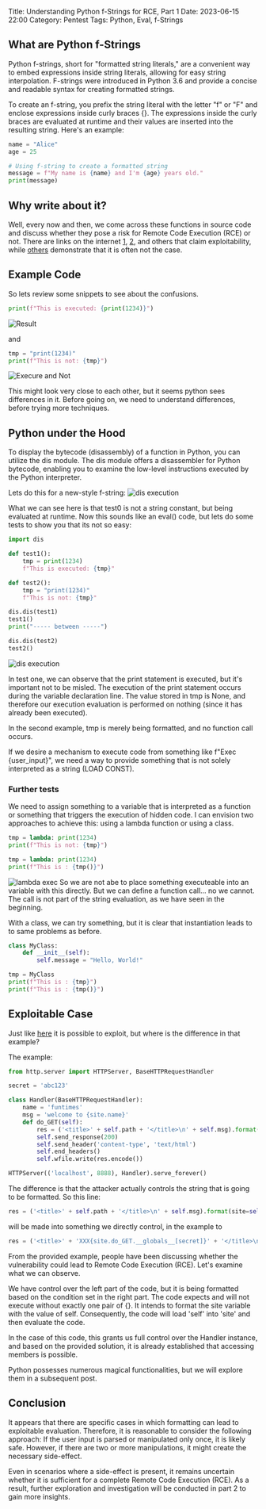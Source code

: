 Title: Understanding Python f-Strings for RCE, Part 1
Date: 2023-06-15 22:00
Category: Pentest
Tags: Python, Eval, f-Strings

## What are Python f-Strings

Python f-strings, short for "formatted string literals," are a convenient way to embed expressions inside string literals, allowing for easy string interpolation. F-strings were introduced in Python 3.6 and provide a concise and readable syntax for creating formatted strings.

To create an f-string, you prefix the string literal with the letter "f" or "F" and enclose expressions inside curly braces {}. The expressions inside the curly braces are evaluated at runtime and their values are inserted into the resulting string. Here's an example:

```python
name = "Alice"
age = 25

# Using f-string to create a formatted string
message = f"My name is {name} and I'm {age} years old."
print(message)
```

## Why write about it?

Well, every now and then, we come across these functions in source code and discuss whether they pose a risk for Remote Code Execution (RCE) or not. There are links on the internet [1](https://www.geeksforgeeks.org/vulnerability-in-str-format-in-python/), [2](https://github.com/adeptex/CTF/blob/master/fstring-injection.md), and others that claim exploitability, while [others](https://security.stackexchange.com/questions/238338/are-there-any-security-concerns-to-using-python-f-strings-with-user-input) demonstrate that it is often not the case.

## Example Code

So lets review some snippets to see about the confusions.

```python
print(f"This is executed: {print(1234)}")
```
![Result](./images/executed.png)

and

```python
tmp = "print(1234)"
print(f"This is not: {tmp}")
```

![Execure and Not](./images/execudandnot.png)

This might look very close to each other, but it seems python sees differences in it.
Before going on, we need to understand differences, before trying more techniques.

## Python under the Hood

To display the bytecode (disassembly) of a function in Python, you can utilize the dis module. The dis module offers a disassembler for Python bytecode, enabling you to examine the low-level instructions executed by the Python interpreter.

Lets do this for a new-style f-string:
![dis execution](./images/disone.png)

What we can see here is that test0 is not a string constant, but being evaluated at runtime. Now this sounds like an eval() code, but lets do some tests to show you that its not so easy:

```python
import dis

def test1():
    tmp = print(1234)
    f"This is executed: {tmp}"

def test2():
    tmp = "print(1234)"
    f"This is not: {tmp}"

dis.dis(test1)
test1()
print("----- between -----")

dis.dis(test2)
test2()
```
![dis execution](././images/disexec3.png)

In test one, we can observe that the print statement is executed, but it's important not to be misled. The execution of the print statement occurs during the variable declaration line. The value stored in tmp is None, and therefore our execution evaluation is performed on nothing (since it has already been executed).

In the second example, tmp is merely being formatted, and no function call occurs.

If we desire a mechanism to execute code from something like f"Exec {user_input}", we need a way to provide something that is not solely interpreted as a string (LOAD CONST).

### Further tests

We need to assign something to a variable that is interpreted as a function or something that triggers the execution of hidden code. I can envision two approaches to achieve this: using a lambda function or using a class.

```python
tmp = lambda: print(1234)
print(f"This is not: {tmp}")

tmp = lambda: print(1234)
print(f"This is : {tmp()}")
```

![lambda exec](././images/lambda2.png)
So we are not abe to place something executeable into an variable with this directly. But we can define a function call... no we cannot. The call is not part of the string evaluation, as we have seen in the beginning.

With a class, we can try something, but it is clear that instantiation leads to to same problems as before.
```python
class MyClass:
    def __init__(self):
        self.message = "Hello, World!"

tmp = MyClass 
print(f"This is : {tmp}")
print(f"This is : {tmp()}")
```

## Exploitable Case

Just like [here](https://security.stackexchange.com/questions/238338/are-there-any-security-concerns-to-using-python-f-strings-with-user-input) it is possible to exploit, but where is the difference in that example?

The example:
```python
from http.server import HTTPServer, BaseHTTPRequestHandler

secret = 'abc123'

class Handler(BaseHTTPRequestHandler):
    name = 'funtimes'
    msg = 'welcome to {site.name}'
    def do_GET(self):
        res = ('<title>' + self.path + '</title>\n' + self.msg).format(site=self)
        self.send_response(200)
        self.send_header('content-type', 'text/html')
        self.end_headers()
        self.wfile.write(res.encode())

HTTPServer(('localhost', 8888), Handler).serve_forever()
```

The difference is that the attacker actually controls the string that is going to be formatted.
So this line:

```python
res = ('<title>' + self.path + '</title>\n' + self.msg).format(site=self)
```
will be made into something we directly control, in the example to

```python
res = ('<title>' + 'XXX{site.do_GET.__globals__[secret]}' + '</title>\n' + self.msg).format(site=self)
```

From the provided example, people have been discussing whether the vulnerability could lead to Remote Code Execution (RCE). Let's examine what we can observe.

We have control over the left part of the code, but it is being formatted based on the condition set in the right part. The code expects and will not execute without exactly one pair of {}. It intends to format the site variable with the value of self. Consequently, the code will load 'self' into 'site' and then evaluate the code.

In the case of this code, this grants us full control over the Handler instance, and based on the provided solution, it is already established that accessing members is possible.

Python possesses numerous magical functionalities, but we will explore them in a subsequent post.

## Conclusion

It appears that there are specific cases in which formatting can lead to exploitable evaluation. Therefore, it is reasonable to consider the following approach: If the user input is parsed or manipulated only once, it is likely safe. However, if there are two or more manipulations, it might create the necessary side-effect.

Even in scenarios where a side-effect is present, it remains uncertain whether it is sufficient for a complete Remote Code Execution (RCE). As a result, further exploration and investigation will be conducted in part 2 to gain more insights.